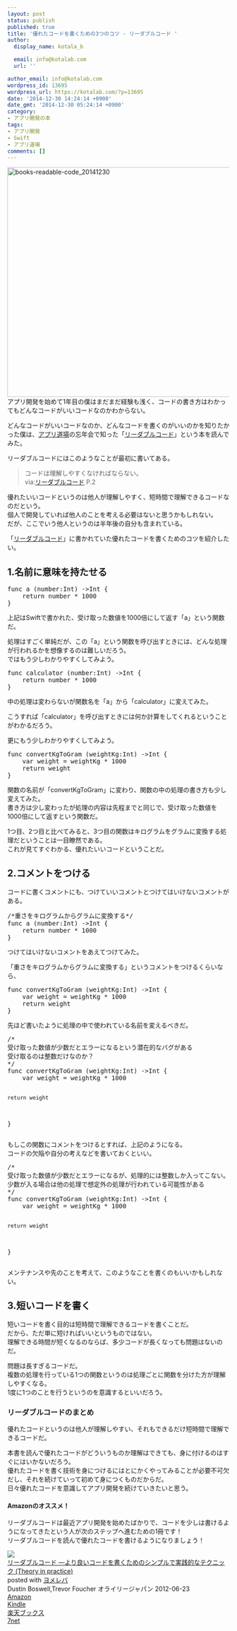 ```yaml
---
layout: post
status: publish
published: true
title: '優れたコードを書くための3つのコツ - リーダブルコード '
author:
  display_name: kotala_b

  email: info@kotalab.com
  url: ''

author_email: info@kotalab.com
wordpress_id: 13695
wordpress_url: https://kotalab.com/?p=13695
date: '2014-12-30 14:24:14 +0900'
date_gmt: '2014-12-30 05:24:14 +0900'
category:
- アプリ開発の本
tags:
- アプリ開発
- Swift
- アプリ道場
comments: []
---
```

<p><img src="https://kotalab.com/wp-content/uploads/books-readable-code_20141230-780x520.jpg" alt="books-readable-code_20141230" width="780" height="520" class="aligncenter size-large wp-image-13702" /><br />
アプリ開発を始めて1年目の僕はまだまだ経験も浅く、コードの書き方はわかってもどんなコードがいいコードなのかわからない。</p>
<p>どんなコードがいいコードなのか、どんなコードを書くのがいいのかを知りたかった僕は、<a href="https://kotalab.com/category/ios-developer/app-dojo">アプリ道場</a>の忘年会で知った「<a href="https://www.amazon.co.jp/exec/obidos/asin/4873115655/same-22/" rel="nofollow" target="_blank">リーダブルコード</a>」という本を読んでみた。</p>
<p>リーダブルコードにはこのようなことが最初に書いてある。</p>
<blockquote><p>コードは理解しやすくなければならない。<br />
via:<a href="https://www.amazon.co.jp/exec/obidos/asin/4873115655/same-22/" rel="nofollow" target="_blank">リーダブルコード</a> P.2</p></blockquote>
<p>優れたいいコードというのは他人が理解しやすく、短時間で理解できるコードなのだという。<br />
個人で開発していれば他人のことを考える必要はないと思うかもしれない。<br />
だが、ここでいう他人というのは半年後の自分も含まれている。</p>
<p>「<a href="https://www.amazon.co.jp/exec/obidos/asin/4873115655/same-22/" rel="nofollow" target="_blank">リーダブルコード</a>」に書かれていた優れたコードを書くためのコツを紹介したい。<br />
<!--more--></p>
<h2>1.名前に意味を持たせる</h2>
<pre class="lang:default decode:true " >func a (number:Int) ->Int {
    return number * 1000
}</pre>
<p>上記はSwiftで書かれた、受け取った数値を1000倍にして返す「a」という関数だ。</p>
<p>処理はすごく単純だが、この「a」という関数を呼び出すときには、どんな処理が行われるかを想像するのは難しいだろう。<br />
ではもう少しわかりやすくしてみよう。</p>
<pre class="lang:default decode:true " >func calculator (number:Int) ->Int {
    return number * 1000
}</pre>
<p>中の処理は変わらないが関数名を「a」から「calculator」に変えてみた。</p>
<p>こうすれば「calculator」を呼び出すときには何か計算をしてくれるということがわかるだろう。</p>
<p>更にもう少しわかりやすくしてみよう。</p>
<pre class="lang:default decode:true " >func convertKgToGram (weightKg:Int) ->Int {
    var weight = weightKg * 1000
    return weight
}</pre>
<p>関数の名前が「convertKgToGram」に変わり、関数の中の処理の書き方も少し変えてみた。<br />
書き方は少し変わったが処理の内容は先程までと同じで、受け取った数値を1000倍にして返すという関数だ。</p>
<p>1つ目、2つ目と比べてみると、3つ目の関数はキログラムをグラムに変換する処理だということは一目瞭然である。<br />
これが見てすぐわかる、優れたいいコードということだ。</p>
<h2>2.コメントをつける</h2>
<p>コードに書くコメントにも、つけていいコメントとつけてはいけないコメントがある。</p>
<pre class="lang:default decode:true " >/*重さをキログラムからグラムに変換する*/
func a (number:Int) ->Int {
    return number * 1000
}</pre>
<p>つけてはいけないコメントをあえてつけてみた。</p>
<p>「重さをキログラムからグラムに変換する」というコメントをつけるくらいなら、</p>
<pre class="lang:default decode:true " >func convertKgToGram (weightKg:Int) ->Int {
    var weight = weightKg * 1000
    return weight
}</pre>
<p>先ほど書いたように処理の中で使われている名前を変えるべきだ。</p>
<pre class="lang:default decode:true " >/*
受け取った数値が少数だとエラーになるという潜在的なバグがある
受け取るのは整数だけなのか？
*/
func convertKgToGram (weightKg:Int) ->Int {
    var weight = weightKg * 1000
    
    return weight
}</pre>
<p>もしこの関数にコメントをつけるとすれば、上記のようになる。<br />
コードの欠陥や自分の考えなどを書いておくといい。</p>
<pre class="lang:default decode:true " >/*
受け取った数値が少数だとエラーになるが、処理的には整数しか入ってこない。
少数が入る場合は他の処理で想定外の処理が行われている可能性がある
*/
func convertKgToGram (weightKg:Int) ->Int {
    var weight = weightKg * 1000
    
    return weight
}</pre>
<p>メンテナンスや先のことを考えて、このようなことを書くのもいいかもしれない。</p>
<h2>3.短いコードを書く</h2>
<p>短いコードを書く目的は短時間で理解できるコードを書くことだ。<br />
だから、ただ単に短ければいいというものではない。<br />
理解できる時間が短くなるのならば、多少コードが長くなっても問題はないのだ。</p>
<p>問題は長すぎるコードだ。<br />
複数の処理を行っている1つの関数というのは処理ごとに関数を分けた方が理解しやすくなる。<br />
<span class="b">1度に1つのことを行う</span>というのを意識するといいだろう。</p>
<h3>リーダブルコードのまとめ</h3>
<p>優れたコードというのは他人が理解しやすい、それもできるだけ短時間で理解できるコードだ。</p>
<p>本書を読んで優れたコードがどういうものか理解はできても、身に付けるのはすぐにはいかないだろう。<br />
優れたコードを書く技術を身につけるにはとにかくやってみることが必要不可欠だし、それを続けていって初めて身につくものだからだ。<br />
日々優れたコードを意識してアプリ開発を続けていきたいと思う。</p>
<h4 class="aam">Amazonのオススメ！</h4>
<p>リーダブルコードは最近アプリ開発を始めたばかりで、コードを少しは書けるようになってきたという人が次のステップへ進むための1冊です！<br />
リーダブルコードを読んで優れたコードを書けるようになりましょう！</p>
<div class="booklink-box">
<div class="booklink-image"><a href="https://www.amazon.co.jp/exec/obidos/asin/4873115655/same-22/" rel="nofollow" target="_blank"><img src="https://images-fe.ssl-images-amazon.com/images/I/51MgH8Jmr3L._SL160_.jpg" style="border: none;" /></a></div>
<div class="booklink-info">
<div class="booklink-name"><a href="https://www.amazon.co.jp/exec/obidos/asin/4873115655/same-22/" rel="nofollow" target="_blank">リーダブルコード ―より良いコードを書くためのシンプルで実践的なテクニック (Theory in practice)</a>
<div class="booklink-powered-date">posted with <a href="https://yomereba.com" rel="nofollow" target="_blank">ヨメレバ</a></div>
</div>
<div class="booklink-detail">Dustin Boswell,Trevor Foucher オライリージャパン 2012-06-23    </div>
<div class="booklink-link2">
<div class="shoplinkamazon"><a href="https://www.amazon.co.jp/exec/obidos/asin/4873115655/same-22/" rel="nofollow" target="_blank" title="アマゾン" >Amazon</a></div>
<div class="shoplinkkindle"><a href="https://www.amazon.co.jp/gp/search?keywords=%83%8A%81%5B%83_%83u%83%8B%83R%81%5B%83h%20%81%5C%82%E6%82%E8%97%C7%82%A2%83R%81%5B%83h%82%F0%8F%91%82%AD%82%BD%82%DF%82%CC%83V%83%93%83v%83%8B%82%C5%8E%C0%91H%93I%82%C8%83e%83N%83j%83b%83N%20%28Theory%20in%20practice%29&__mk_ja_JP=%83J%83%5E%83J%83i&url=node%3D2275256051&tag=same-22" rel="nofollow" target="_blank" >Kindle</a></div>
<div class="shoplinkrakuten"><a href="http://c.af.moshimo.com/af/c/click?a_id=374939&p_id=56&pc_id=56&pl_id=637&s_v=b5Rz2P0601xu&url=http%3A%2F%2Fbooks.rakuten.co.jp%2Frb%2F11753651%2F" rel="nofollow" target="_blank" title="楽天ブックス" >楽天ブックス</a></div>
<div class="shoplinkseven"><a href="https://ck.jp.ap.valuecommerce.com/servlet/referral?sid=2967684&pid=883100332&vc_url=http%3A%2F%2Fwww.7netshopping.jp%2Fbooks%2Fsearch_result%2F%3Fctgy%3Dbooks%26code%3D4873115655" rel="nofollow" target="_blank" title="セブンネットショッピング" >7net</a></div>
</p></div>
</div>
<div class="booklink-footer"></div>
</div>
